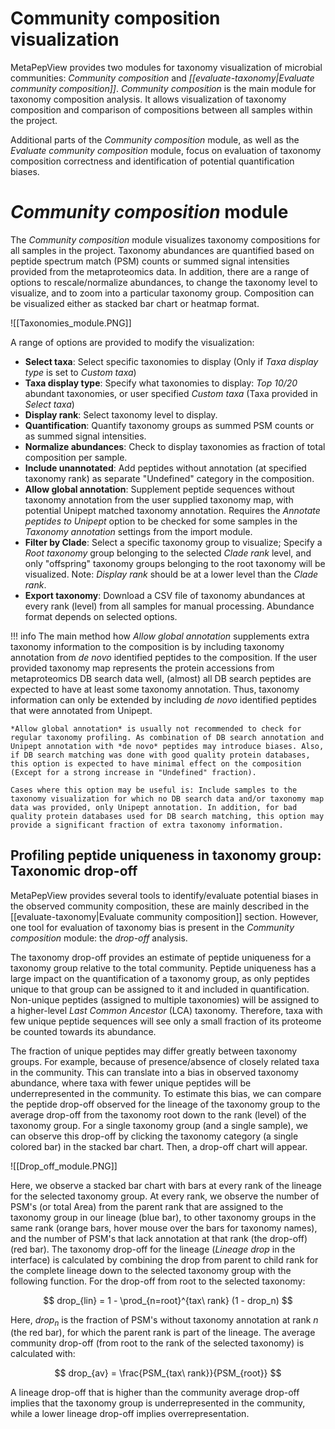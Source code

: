 # Community composition visualization

MetaPepView provides two modules for taxonomy visualization of microbial communities: *Community composition* and *[[evaluate-taxonomy|Evaluate community composition]]*. *Community composition* is the main module for taxonomy composition analysis. It allows visualization of taxonomy composition and comparison of compositions between all samples within the project.

Additional parts of the *Community composition* module, as well as the *Evaluate community composition* module, focus on evaluation of taxonomy composition correctness and identification of potential quantification biases.

# *Community composition* module

The *Community composition* module visualizes taxonomy compositions for all samples in the project. Taxonomy abundances are quantified based on peptide spectrum match (PSM) counts or summed signal intensities provided from the metaproteomics data. In addition, there are a range of options to rescale/normalize abundances, to change the taxonomy level to visualize, and to zoom into a particular taxonomy group. Composition can be visualized either as stacked bar chart or heatmap format.

![[Taxonomies_module.PNG]]

A range of options are provided to modify the visualization:

- **Select taxa**: Select specific taxonomies to display (Only if *Taxa display type* is set to *Custom taxa*)
- **Taxa display type**: Specify what taxonomies to display: *Top 10/20* abundant taxonomies, or user specified *Custom taxa* (Taxa provided in *Select taxa*)
- **Display rank**: Select taxonomy level to display.
- **Quantification**: Quantify taxonomy groups as summed PSM counts or as summed signal intensities.
- **Normalize abundances**: Check to display taxonomies as fraction of total composition per sample.
- **Include unannotated**: Add peptides without annotation (at specified taxonomy rank) as separate "Undefined" category in the composition.
- **Allow global annotation**: Supplement peptide sequences without taxonomy annotation from the user supplied taxonomy map, with potential Unipept matched taxonomy annotation. Requires the *Annotate peptides to Unipept* option to be checked for some samples in the *Taxonomy annotation* settings from the import module.
- **Filter by Clade**: Select a specific taxonomy group to visualize; Specify a *Root taxonomy* group belonging to the selected *Clade rank* level, and only "offspring" taxonomy groups belonging to the root taxonomy will be visualized. Note: *Display rank* should be at a lower level than the *Clade rank*.
- **Export taxonomy**: Download a CSV file of taxonomy abundances at every rank (level) from all samples for manual processing. Abundance format depends on selected options. 

!!! info
    The main method how *Allow global annotation* supplements extra taxonomy information to the composition is by including taxonomy annotation from *de novo* identified peptides to the composition. If the user provided taxonomy map represents the protein accessions from metaproteomics DB search data well, (almost) all DB search peptides are expected to have at least some taxonomy annotation. Thus, taxonomy information can only be extended by including *de novo* identified peptides that were annotated from Unipept.

    *Allow global annotation* is usually not recommended to check for regular taxonomy profiling. As combination of DB search annotation and Unipept annotation with *de novo* peptides may introduce biases. Also, if DB search matching was done with good quality protein databases, this option is expected to have minimal effect on the composition (Except for a strong increase in "Undefined" fraction).

    Cases where this option may be useful is: Include samples to the taxonomy visualization for which no DB search data and/or taxonomy map data was provided, only Unipept annotation. In addition, for bad quality protein databases used for DB search matching, this option may provide a significant fraction of extra taxonomy information.


## Profiling peptide uniqueness in taxonomy group: Taxonomic drop-off

MetaPepView provides several tools to identify/evaluate potential biases in the observed community composition, these are mainly described in the [[evaluate-taxonomy|Evaluate community composition]] section. However, one tool for evaluation of taxonomy bias is present in the *Community composition* module: the *drop-off* analysis.

The taxonomy drop-off provides an estimate of peptide uniqueness for a taxonomy group relative to the total community. Peptide uniqueness has a large impact on the quantification of a taxonomy group, as only peptides unique to that group can be assigned to it and included in quantification. Non-unique peptides (assigned to multiple taxonomies) will be assigned to a higher-level *Last Common Ancestor* (LCA) taxonomy. Therefore, taxa with few unique peptide sequences will see only a small fraction of its proteome be counted towards its abundance. 

The fraction of unique peptides may differ greatly between taxonomy groups. For example, because of presence/absence of closely related taxa in the community. This can translate into a bias in observed taxonomy abundance, where taxa with fewer unique peptides will be underrepresented in the community. To estimate this bias, we can compare the peptide drop-off observed for the lineage of the taxonomy group to the average drop-off from the taxonomy root down to the rank (level) of the taxonomy group. For a single taxonomy group (and a single sample), we can observe this drop-off by clicking the taxonomy category (a single colored bar) in the stacked bar chart. Then, a drop-off chart will appear.

![[Drop_off_module.PNG]]

Here, we observe a stacked bar chart with bars at every rank of the lineage for the selected taxonomy group. At every rank, we observe the number of PSM's (or total Area) from the parent rank that are assigned to the taxonomy group in our lineage (blue bar), to other taxonomy groups in the same rank (orange bars, hover mouse over the bars for taxonomy names), and the number of PSM's that lack annotation at that rank (the drop-off) (red bar). The taxonomy drop-off for the lineage (*Lineage drop* in the interface) is calculated by combining the drop from parent to child rank for the complete lineage down to the selected taxonomy group with the following function. For the drop-off from root to the selected taxonomy:

$$
drop_{lin} = 1 - \prod_{n=root}^{tax\ rank} (1 - drop_n)
$$

Here, $drop_n$ is the fraction of PSM's without taxonomy annotation at rank $n$ (the red bar), for which the parent rank is part of the lineage. The average community drop-off (from root to the rank of the selected taxonomy) is calculated with:

$$
drop_{av} = \frac{PSM_{tax\ rank}}{PSM_{root}}
$$

A lineage drop-off that is higher than the community average drop-off implies that the taxonomy group is underrepresented in the community, while a lower lineage drop-off implies overrepresentation.

